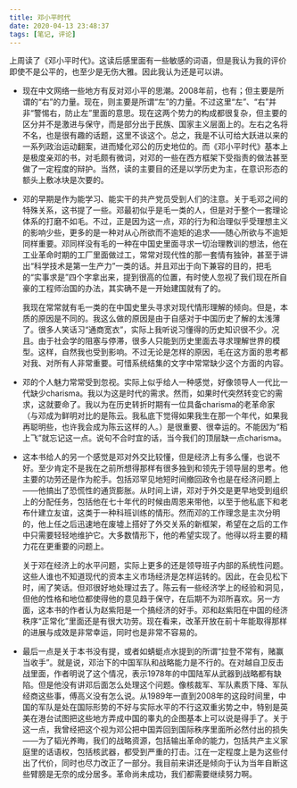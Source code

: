 ```yaml
---
title: 邓小平时代
date: 2020-04-13 23:48:37
tags: [笔记, 评论]
---
```


上周读了《邓小平时代》。这读后感里面有一些敏感的词语，但是我认为我的评价即使不是公平的，也至少是无伤大雅。因此我认为还是可以讲。

<!--more-->

- 现在中文网络一些地方有反对邓小平的思潮。2008年前，也有；但主要是所谓的“右”的力量。现在，则主要是所谓“左”的力量。不过这里“左”、“右”并非“警惕右，防止左”里面的意思。现在这两个势力的构成都很复杂，但主要的区分并不是激进与保守，而是部分出于民族、国家主义层面上的。左右之名将不名，也是很有趣的话题，这里不谈这个。总之，我是不认可给大跃进以来的一系列政治运动翻案，进而矮化邓公的历史地位的。而《邓小平时代》基本上是极度亲邓的书，对毛颇有微词，对邓的一些在西方框架下受指责的做法甚至做了一定程度的辩护。当然，读的主要目的还是以学历史为主，在意识形态的额头上敷冰块是次要的。

- 邓的早期是作为能学习、能实干的共产党员受到人们的注意。关于毛邓之间的特殊关系，这书提了一些。邓最初似乎是毛一类的人，但是对于整个一套理论体系的打磨不如毛。不过，正是因为这一点，邓的行为和治理似乎受理想主义的影响少些，更多的是一种对从心所欲而不逾矩的追求——随心所欲与不逾矩同样重要。邓同样没有毛的一种在中国史里面寻求一切治理教训的想法，他在工业革命时期的工厂里面做过工，常常对现代性的那一套情有独钟，甚至于讲出“科学技术是第一生产力”一类的话。并且邓出于向下兼容的目的，把毛的“实事求是”四个字拿出来，提到很高的位置，有时使人忽视了我们现在所自豪的工程师治国的办法，其实确不是一开始建国就有了的。 

  我现在常常就有毛一类的在中国史里头寻求对现代情形理解的倾向。但是，本质的原因是不同的。我这么做的原因是由于自感对于中国历史了解的太浅薄了。很多人笑话习“通商宽衣”，实际上我听说习懂得的历史知识很不少。况且。由于社会学的阻塞与停滞，很多人只能到历史里面去寻求理解世界的模型。这样，自然我也受到影响。不过无论是怎样的原因，毛在这方面的思考都对我、对所有人非常重要。可惜系统结集的文字中常常缺少这个方面的内容。

- 邓的个人魅力常常受到忽视。实际上似乎给人一种感觉，好像领导人一代比一代缺少charisma。我以为这是时代的需求。然而，如果时代突然转变它的需求，这就要命了。我以为在历史转折时期有一位具备charisma的老革命家（与邓成为鲜明对比的是陈云。我私底下觉得如果我生在那一个年代，如果我再聪明些，也许我会成为陈云这样的人。）是很重要、很幸运的。不能因为“稻上飞”就忘记这一点。说句不合时宜的话，当今我们的顶层缺一点charisma。

- 这本书给人的另一个感觉是邓对外交比较懂，但是经济上有多么懂，也说不好。至少肯定不是我在之前所想得那样有很多独到和领先于领导层的思考。他主要的功劳还是作为舵手。包括邓罕见地短时间撤回政令也是在经济问题上——他搞出了恐慌性的通货膨胀。从时间上讲，邓对于外交是更早地受到组织上的分配任务，包括他在七十年代的时候由周恩来带他，以至于他私底下和老布什建立友谊，这类于一种科班训练的情形。然而邓的工作理念是主次分明的，他上任之后迅速地在废墟上搭好了外交关系的新框架，希望在之后的工作中只需要轻轻地维护它。大多数情形下，他的希望实现了。他得以将主要的精力花在更重要的问题上。 

  关于邓在经济上的水平问题，实际上更多的还是领导班子内部的系统性问题。这些人谁也不知道现代的资本主义市场经济是怎样运转的。因此，在会见松下时，闹了笑话。但邓很好地处理过去了。陈云有一些经济学上的经验和洞见，但他的性格和地位都使得他的意见趋于保守，在后期不为邓所喜欢。另一方面，这本书的作者认为赵紫阳是一个搞经济的好手。邓和赵紫阳在中国的经济秩序“正常化”里面还是有很大功劳。现在看来，改革开放在前十年能取得那样的进展与成效是非常幸运，同时也是非常不容易的。

- 最后一点是关于本书没有提，或者如蜻蜓点水提到的所谓“拉登不常有，赌赢当收手”。就是说，邓治下的中国军队和战略能力是不行的。在对越自卫反击战里面，作者明说了这个情况，表示1978年的中国陆军从武器到战略都有缺陷。但是他没有讲邓后面怎么处理这个问题。像核裁军、军队素质下降、军队经商这些事，傅高义没有怎么说。从1989年一直到2008年的这段时间里，中国的军队是处在国际形势的不好与实际水平的不行这双重劣势之中，特别是英美在港台试图把这些地方弄成中国的睾丸的企图基本上可以说是得手了。关于这一点，我曾经把这个视为邓公把中国弄回到国际秩序里面所必然付出的损失——为了韬光养晦，我们的战略资源，包括输出革命的能力，包括共产主义家庭里的话语权，包括核武器，都受到严重的打击。江在一定程度上是为这些付出了代价，同时也尽力改正了一部分。我目前来讲还是倾向于认为当年自断这些臂膀是无奈的成分居多。革命尚未成功，我们都需要继续努力啊。